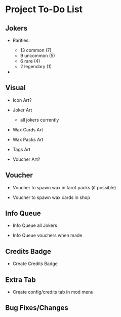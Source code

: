# Project To-Do List

## Jokers

- Rarities: 
   - 13 common (7)
   - 9 uncommon (5)
   - 6 rare (4)
   - 2 legendary (1)

- 


## Visual

- Icon Art?

- Joker Art
   - all jokers currently

- Wax Cards Art

- Wax Packs Art

- Tags Art

- Voucher Art?

## Voucher

- Voucher to spawn wax in tarot packs (if possible)

- Voucher to spawn wax cards in shop

## Info Queue

- Info Queue all Jokers

- Info Queue vouchers when made

## Credits Badge

- Create Credits Badge

## Extra Tab

- Create config/credits tab in mod menu

## Bug Fixes/Changes

